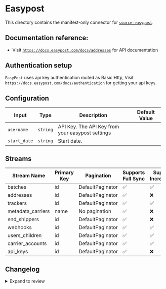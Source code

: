 # Easypost
This directory contains the manifest-only connector for [`source-easypost`](https://www.easypost.com/).

## Documentation reference:
- Visit [`https://docs.easypost.com/docs/addresses`](https://docs.easypost.com/docs/addresses) for API documentation

## Authentication setup
`EasyPost` uses api key authentication routed as Basic Http, Visit `https://docs.easypost.com/docs/authentication` for getting your api keys.

## Configuration

| Input | Type | Description | Default Value |
|-------|------|-------------|---------------|
| `username` | `string` | API Key. The API Key from your easypost settings |  |
| `start_date` | `string` | Start date.  |  |

## Streams
| Stream Name | Primary Key | Pagination | Supports Full Sync | Supports Incremental |
|-------------|-------------|------------|---------------------|----------------------|
| batches | id | DefaultPaginator | ✅ |  ✅  |
| addresses | id | DefaultPaginator | ✅ |  ❌  |
| trackers | id | DefaultPaginator | ✅ |  ✅  |
| metadata_carriers | name | No pagination | ✅ |  ❌  |
| end_shippers | id | DefaultPaginator | ✅ |  ❌  |
| webhooks | id | DefaultPaginator | ✅ |  ✅  |
| users_children | id | DefaultPaginator | ✅ |  ✅  |
| carrier_accounts | id | DefaultPaginator | ✅ |  ✅  |
| api_keys | id | DefaultPaginator | ✅ |  ❌  |

## Changelog

<details>
  <summary>Expand to review</summary>

| Version          | Date              | Pull Request | Subject        |
|------------------|-------------------|--------------|----------------|
| 0.0.32 | 2025-09-16 | [66284](https://github.com/airbytehq/airbyte/pull/66284) | Update dependencies |
| 0.0.31 | 2025-09-09 | [65809](https://github.com/airbytehq/airbyte/pull/65809) | Update dependencies |
| 0.0.30 | 2025-08-23 | [65259](https://github.com/airbytehq/airbyte/pull/65259) | Update dependencies |
| 0.0.29 | 2025-08-09 | [64685](https://github.com/airbytehq/airbyte/pull/64685) | Update dependencies |
| 0.0.28 | 2025-07-26 | [63998](https://github.com/airbytehq/airbyte/pull/63998) | Update dependencies |
| 0.0.27 | 2025-07-19 | [63549](https://github.com/airbytehq/airbyte/pull/63549) | Update dependencies |
| 0.0.26 | 2025-07-12 | [62995](https://github.com/airbytehq/airbyte/pull/62995) | Update dependencies |
| 0.0.25 | 2025-07-05 | [62793](https://github.com/airbytehq/airbyte/pull/62793) | Update dependencies |
| 0.0.24 | 2025-06-28 | [62341](https://github.com/airbytehq/airbyte/pull/62341) | Update dependencies |
| 0.0.23 | 2025-06-22 | [61993](https://github.com/airbytehq/airbyte/pull/61993) | Update dependencies |
| 0.0.22 | 2025-06-14 | [60400](https://github.com/airbytehq/airbyte/pull/60400) | Update dependencies |
| 0.0.21 | 2025-05-10 | [59933](https://github.com/airbytehq/airbyte/pull/59933) | Update dependencies |
| 0.0.20 | 2025-05-03 | [59436](https://github.com/airbytehq/airbyte/pull/59436) | Update dependencies |
| 0.0.19 | 2025-04-26 | [57814](https://github.com/airbytehq/airbyte/pull/57814) | Update dependencies |
| 0.0.18 | 2025-04-05 | [57280](https://github.com/airbytehq/airbyte/pull/57280) | Update dependencies |
| 0.0.17 | 2025-03-29 | [56498](https://github.com/airbytehq/airbyte/pull/56498) | Update dependencies |
| 0.0.16 | 2025-03-22 | [55928](https://github.com/airbytehq/airbyte/pull/55928) | Update dependencies |
| 0.0.15 | 2025-03-08 | [55321](https://github.com/airbytehq/airbyte/pull/55321) | Update dependencies |
| 0.0.14 | 2025-03-01 | [54949](https://github.com/airbytehq/airbyte/pull/54949) | Update dependencies |
| 0.0.13 | 2025-02-22 | [54373](https://github.com/airbytehq/airbyte/pull/54373) | Update dependencies |
| 0.0.12 | 2025-02-15 | [53776](https://github.com/airbytehq/airbyte/pull/53776) | Update dependencies |
| 0.0.11 | 2025-02-08 | [53358](https://github.com/airbytehq/airbyte/pull/53358) | Update dependencies |
| 0.0.10 | 2025-02-01 | [52825](https://github.com/airbytehq/airbyte/pull/52825) | Update dependencies |
| 0.0.9 | 2025-01-25 | [52363](https://github.com/airbytehq/airbyte/pull/52363) | Update dependencies |
| 0.0.8 | 2025-01-18 | [51661](https://github.com/airbytehq/airbyte/pull/51661) | Update dependencies |
| 0.0.7 | 2025-01-11 | [51082](https://github.com/airbytehq/airbyte/pull/51082) | Update dependencies |
| 0.0.6 | 2024-12-28 | [50573](https://github.com/airbytehq/airbyte/pull/50573) | Update dependencies |
| 0.0.5 | 2024-12-21 | [50036](https://github.com/airbytehq/airbyte/pull/50036) | Update dependencies |
| 0.0.4 | 2024-12-14 | [49511](https://github.com/airbytehq/airbyte/pull/49511) | Update dependencies |
| 0.0.3 | 2024-12-12 | [49184](https://github.com/airbytehq/airbyte/pull/49184) | Update dependencies |
| 0.0.2 | 2024-11-04 | [47654](https://github.com/airbytehq/airbyte/pull/47654) | Update dependencies |
| 0.0.1 | 2024-10-01 | [46287](https://github.com/airbytehq/airbyte/pull/46287) | Initial release by [@btkcodedev](https://github.com/btkcodedev) via Connector Builder |

</details>
